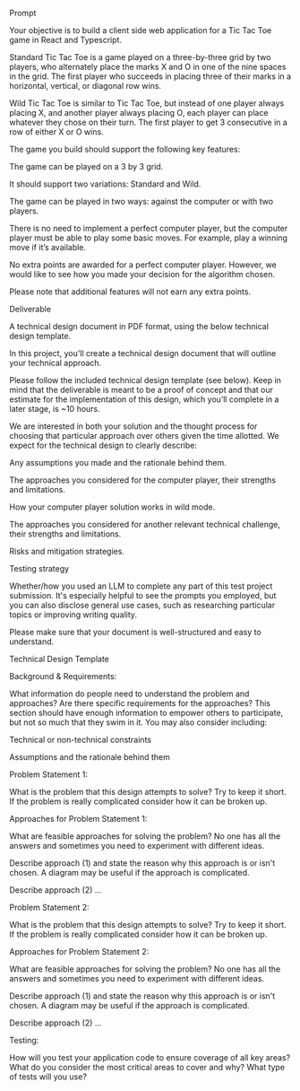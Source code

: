 Prompt

Your objective is to build a client side web application for a Tic Tac Toe game in React and Typescript.

Standard Tic Tac Toe is a game played on a three-by-three grid by two players, who alternately place the marks X and O in one of the nine spaces in the grid. The first player who succeeds in placing three of their marks in a horizontal, vertical, or diagonal row wins.

Wild Tic Tac Toe is similar to Tic Tac Toe, but instead of one player always placing X, and another player always placing O, each player can place whatever they chose on their turn. The first player to get 3 consecutive in a row of either X or O wins.

The game you build should support the following key features:

The game can be played on a 3 by 3 grid.

It should support two variations: Standard and Wild.

The game can be played in two ways: against the computer or with two players.

There is no need to implement a perfect computer player, but the computer player must be able to play some basic moves. For example, play a winning move if it’s available.

No extra points are awarded for a perfect computer player. However, we would like to see how you made your decision for the algorithm chosen.

Please note that additional features will not earn any extra points.

Deliverable

A technical design document in PDF format, using the below technical design template.

In this project, you'll create a technical design document that will outline your technical approach.

Please follow the included technical design template (see below). Keep in mind that the deliverable is meant to be a proof of concept and that our estimate for the implementation of this design, which you’ll complete in a later stage, is ~10 hours.

We are interested in both your solution and the thought process for choosing that particular approach over others given the time allotted. We expect for the technical design to clearly describe:

Any assumptions you made and the rationale behind them.

The approaches you considered for the computer player, their strengths and limitations.

How your computer player solution works in wild mode.

The approaches you considered for another relevant technical challenge, their strengths and limitations.

Risks and mitigation strategies.

Testing strategy

Whether/how you used an LLM to complete any part of this test project submission. It's especially helpful to see the prompts you employed, but you can also disclose general use cases, such as researching particular topics or improving writing quality.

Please make sure that your document is well-structured and easy to understand.

Technical Design Template

Background & Requirements:

What information do people need to understand the problem and approaches? Are there specific requirements for the approaches? This section should have enough information to empower others to participate, but not so much that they swim in it. You may also consider including:

Technical or non-technical constraints

Assumptions and the rationale behind them

Problem Statement 1:

What is the problem that this design attempts to solve? Try to keep it short. If the problem is really complicated consider how it can be broken up.

Approaches for Problem Statement 1:

What are feasible approaches for solving the problem? No one has all the answers and sometimes you need to experiment with different ideas.

Describe approach (1) and state the reason why this approach is or isn't chosen. A diagram may be useful if the approach is complicated.

Describe approach (2) ...

Problem Statement 2:

What is the problem that this design attempts to solve? Try to keep it short. If the problem is really complicated consider how it can be broken up.

Approaches for Problem Statement 2:

What are feasible approaches for solving the problem? No one has all the answers and sometimes you need to experiment with different ideas.

Describe approach (1) and state the reason why this approach is or isn't chosen. A diagram may be useful if the approach is complicated.

Describe approach (2) ...

Testing:

How will you test your application code to ensure coverage of all key areas? What do you consider the most critical areas to cover and why? What type of tests will you use?
